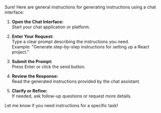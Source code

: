 Sure! Here are general instructions for generating instructions using a chat interface:

1. **Open the Chat Interface:**  
   Start your chat application or platform.

2. **Enter Your Request:**  
   Type a clear prompt describing the instructions you need.  
   Example: "Generate step-by-step instructions for setting up a React project."

3. **Submit the Prompt:**  
   Press Enter or click the send button.

4. **Review the Response:**  
   Read the generated instructions provided by the chat assistant.

5. **Clarify or Refine:**  
   If needed, ask follow-up questions or request more details.

Let me know if you need instructions for a specific task!
